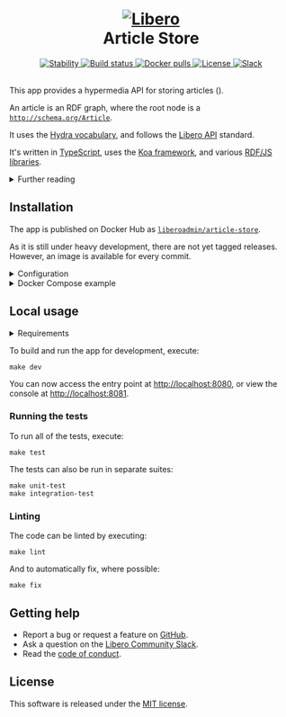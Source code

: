 <h1 align="center">
  <a href="https://libero.pub/">
    <img src="https://cdn.elifesciences.org/libero/logo/libero-logo-96px.svg" alt="Libero">
  </a>
  <br>
  Article Store
</h1>

<div align="center">

<a href="">
  <img src="https://img.shields.io/badge/stability-experimental-orange.svg?style=flat-square" alt="Stability">
</a>
<a href="https://github.com/libero/article-store/actions?query=branch%3Amaster+workflow%3ACI">
  <img src="https://img.shields.io/github/workflow/status/libero/article-store/CI/master?style=flat-square&logo=github" alt="Build status">
</a>
<a href="https://hub.docker.com/r/liberoadmin/article-store">
  <img src="https://img.shields.io/docker/pulls/liberoadmin/article-store?style=flat-square&logo=docker&logoColor=white" alt="Docker pulls">
</a>
<a href="LICENSE.md">
  <img src="https://img.shields.io/github/license/libero/article-store?style=flat-square" alt="License">
</a>
<a href="https://libero.pub/join-slack">
  <img src="https://img.shields.io/badge/slack-chat-green?style=flat-square&logo=slack" alt="Slack">
</a>

</div>

<br>

This app provides a hypermedia API for storing articles ().

An article is an RDF graph, where the root node is a  [`http://schema.org/Article`](https://schema.org/Article).

It uses the [Hydra vocabulary](http://www.hydra-cg.com/spec/latest/core/), and follows the [Libero API](https://libero.pub/api) standard.

It's written in [TypeScript](https://www.typescriptlang.org/), uses the [Koa framework](https://koajs.com/), and various [RDF/JS libraries](https://rdf.js.org/).

<details>

<summary>Further reading</summary>

- [Libero API Specification](https://libero.pub/api)
- [RDF 1.1 Primer](https://www.w3.org/TR/rdf11-primer/)
- [Hydra Core Vocabulary](https://www.hydra-cg.com/spec/latest/core/)
- [RDF JavaScript Libraries](https://rdf.js.org/)
  - [Data Model Specification](https://rdf.js.org/data-model-spec/)
  - [Dataset Specification](https://rdf.js.org/dataset-spec/)

</details>

Installation
------------

The app is published on Docker Hub as [`liberoadmin/article-store`](https://hub.docker.com/r/liberoadmin/article-store).

As it is still under heavy development, there are not yet tagged releases. However, an image is available for every commit.

<details>

<summary>Configuration</summary>

It requires the following environment variables when run:

| Name                | Description                           |
|---------------------|---------------------------------------|
| `DATABASE_HOST`     | PostgreSQL hostname, e.g. example.com |
| `DATABASE_NAME`     | Name of the database                  |
| `DATABASE_PASSWORD` | Password for the user                 |
| `DATABASE_PORT`     | PostgreSQL port, e.g. 5432            |
| `DATABASE_USER`     | PostgreSQL Username                   |

Port `8080` is exposed.

</details>

<details>

<summary>Docker Compose example</summary>

```yaml
services:
  app:
    image: liberoadmin/article-store:latest
    environment:
      DATABASE_NAME: article-store
      DATABASE_USER: user
      DATABASE_PASSWORD: secret
      DATABASE_HOST: example.com
      DATABASE_PORT: 5432
    ports:
      - '8080:8080'
```

</details>

Local usage
-----------

<details>

<summary>Requirements</summary>

- [Docker](https://www.docker.com/)
- [GNU Bash](https://www.gnu.org/software/bash/)
- [GNU Make](https://www.gnu.org/software/make/)
- [Node.js](https://nodejs.org/) (for development)

</details>

To build and run the app for development, execute:

```shell
make dev
```

You can now access the entry point at <http://localhost:8080>, or view the console at <http://localhost:8081>.

### Running the tests

To run all of the tests, execute:

```shell
make test
```

The tests can also be run in separate suites:

```shell
make unit-test
make integration-test
```

### Linting

The code can be linted by executing:

```shell
make lint
```

And to automatically fix, where possible:

```shell
make fix
```

Getting help
------------

- Report a bug or request a feature on [GitHub](https://github.com/libero/publisher/issues/new/choose).
- Ask a question on the [Libero Community Slack](https://libero.pub/join-slack).
- Read the [code of conduct](https://libero.pub/code-of-conduct).

License
-------

This software is released under the [MIT license](LICENSE.md).

